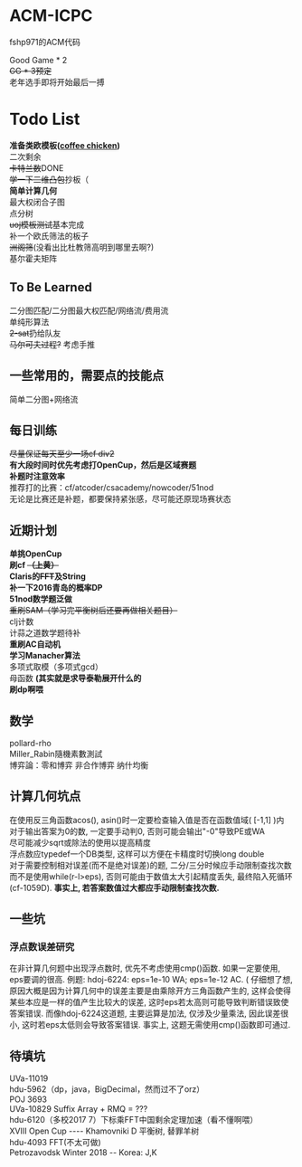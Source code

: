 # ACM-ICPC
fshp971的ACM代码<br>

Good Game * 2<br>
~~GG * 3预定~~<br>
老年选手即将开始最后一搏<br>

# Todo List
**准备类欧模板([coffee chicken](https://ac.nowcoder.com/acm/contest/view-submission?submissionId=32154316))**<br>
二次剩余<br>
~~卡特兰数~~DONE<br>
~~学一下二维凸包~~抄板（<br>
**简单计算几何**<br>
最大权闭合子图<br>
点分树<br>
~~uoj模板测试~~基本完成<br>
补一个欧氏筛法的板子<br>
~~洲阁筛~~(没看出比杜教筛高明到哪里去啊?)<br>
基尔霍夫矩阵<br>

## To Be Learned
二分图匹配/二分图最大权匹配/网络流/费用流<br>
单纯形算法<br>
~~2-sat~~扔给队友<br>
~~马尔可夫过程?~~ 考虑手推<br>

## 一些常用的，需要点的技能点
简单二分图+网络流<br>

## 每日训练
~~尽量保证每天至少一场cf div2~~<br>
**有大段时间时优先考虑打OpenCup，然后是区域赛题**<br>
**补题时注意效率**<br>
推荐打的比赛：cf/atcoder/csacademy/nowcoder/51nod<br>
无论是比赛还是补题，都要保持紧张感，尽可能还原现场赛状态<br>

## 近期计划
**单挑OpenCup**<br>
**刷cf ~~（上黄）~~** <br>
**Claris的~~FFT~~及String**<br>
**补一下2016青岛的概率DP**<br>
**51nod数学题泛做**<br>
~~重刷SAM（学习完平衡树后还要再做相关题目）~~<br>
clj计数<br>
计蒜之道数学题待补<br>
**重刷AC自动机**<br>
**学习Manacher算法**<br>
多项式取模（多项式gcd）<br>
母函数 **(其实就是求导泰勒展开什么的**<br>
**刷dp啊喂**<br>

## 数学
pollard-rho<br>
Miller\_Rabin隨機素數測試<br>
博弈論：零和博弈 非合作博弈 纳什均衡<br>

## 计算几何坑点
在使用反三角函数acos(), asin()时一定要检查输入值是否在函数值域( [-1,1] )内<br>
对于输出答案为0的数, 一定要手动判0, 否则可能会输出"-0"导致PE或WA<br>
尽可能减少sqrt或除法的使用以提高精度<br>
浮点数应typedef一个DB类型, 这样可以方便在卡精度时切换long double<br>
对于需要控制相对误差(而不是绝对误差)的题, 二分/三分时候应手动限制查找次数而不是使用while(r-l\>eps), 否则可能由于数值太大引起精度丢失, 最终陷入死循环(cf-1059D). **事实上, 若答案数值过大都应手动限制查找次数.**<br>

## 一些坑

### 浮点数误差研究
在非计算几何题中出现浮点数时, 优先不考虑使用cmp()函数. 如果一定要使用, eps要调的很高.
例题: hdoj-6224: eps=1e-10 WA; eps=1e-12 AC.
( 仔细想了想, 原因大概是因为计算几何中的误差主要是由乘除开方三角函数产生的,
  这样会使得某些本应是一样的值产生比较大的误差, 这时eps若太高则可能导致判断错误致使答案错误.
  而像hdoj-6224这道题, 主要运算是加法, 仅涉及少量乘法, 因此误差很小, 这时若eps太低则会导致答案错误.
  事实上, 这题无需使用cmp()函数即可通过.

## 待填坑
UVa-11019<br>
hdu-5962（dp，java，BigDecimal，然而过不了orz）<br>
POJ 3693<br>
UVa-10829 Suffix Array + RMQ = ???<br>
hdu-6120（多校2017 7）下标乘FFT中国剩余定理加速（看不懂啊喂）<br>
XVIII Open Cup ---- Khamovniki D 平衡树, 替罪羊树<br>
hdu-4093 FFT(不太可做)<br>
Petrozavodsk Winter 2018 -- Korea: J,K<br>
